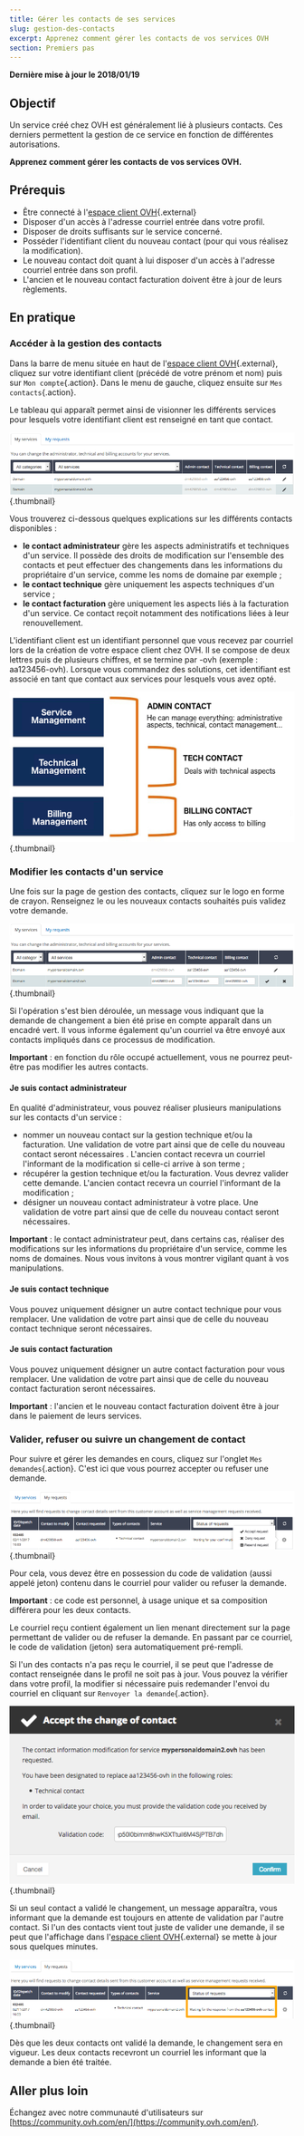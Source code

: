 ```yaml
---
title: Gérer les contacts de ses services
slug: gestion-des-contacts
excerpt: Apprenez comment gérer les contacts de vos services OVH
section: Premiers pas
---
```


**Dernière mise à jour le 2018/01/19** 

## Objectif

Un service créé chez OVH est généralement lié à plusieurs contacts. Ces derniers permettent la gestion de ce service en fonction de différentes autorisations.

**Apprenez comment gérer les contacts de vos services OVH.**

## Prérequis

- Être connecté à l'[espace client OVH](https://ca.ovh.com/auth/){.external}
- Disposer d'un accès à l'adresse courriel entrée dans votre profil.
- Disposer de droits suffisants  sur le service concerné.
- Posséder l'identifiant client du nouveau contact (pour qui vous réalisez la modification).
- Le nouveau contact doit quant à lui disposer d'un accès à l'adresse courriel entrée dans son profil.
- L'ancien et le nouveau contact facturation doivent être à jour de leurs règlements.

## En pratique

### Accéder à la gestion des contacts

Dans la barre de menu située en haut de l'[espace client OVH](https://ca.ovh.com/auth/){.external}, cliquez sur votre identifiant client (précédé de votre prénom et nom) puis sur `Mon compte`{.action}. Dans le menu de gauche, cliquez ensuite sur `Mes contacts`{.action}.

Le tableau qui apparaît permet ainsi de visionner les différents services pour lesquels votre identifiant client est renseigné en tant que contact.

![Gestion des contacts](images/contactmanagement1.png){.thumbnail}

Vous trouverez ci-dessous quelques explications sur les différents contacts disponibles :

- **le contact administrateur** gère les aspects administratifs et techniques d'un service. Il possède des droits de modification sur l'ensemble des contacts et peut effectuer des changements dans les informations du propriétaire d'un service, comme les noms de domaine par exemple ;
- **le contact technique** gère uniquement les aspects techniques d'un service ;
- **le contact facturation** gère uniquement les aspects liés à la facturation d'un service. Ce contact reçoit notamment des notifications liées à leur renouvellement.

L'identifiant client est un identifiant personnel que vous recevez par courriel lors de la création de votre espace client chez OVH. Il se compose de deux lettres puis de plusieurs chiffres, et se termine par -ovh (exemple : aa123456-ovh). Lorsque vous commandez des solutions, cet identifiant est associé en tant que contact aux services pour lesquels vous avez opté.

![Gestion des contacts](images/contactmanagement21.png){.thumbnail}

### Modifier les contacts d'un service

Une fois sur la page de gestion des contacts, cliquez sur le logo en forme de crayon. Renseignez le ou les nouveaux contacts souhaités puis validez votre demande.

![Gestion des contacts](images/contactmanagement3.png){.thumbnail}

Si l'opération s'est bien déroulée, un message vous indiquant que la demande de changement a bien été prise en compte apparaît dans un encadré vert. Il vous informe également qu'un courriel va être envoyé aux contacts impliqués dans ce processus de modification.

**Important** : en fonction du rôle occupé actuellement, vous ne pourrez peut-être pas modifier les autres contacts.

#### Je suis contact administrateur

En qualité d'administrateur, vous pouvez réaliser plusieurs manipulations sur les contacts d'un service :

- nommer un nouveau contact sur la gestion technique et/ou la facturation. Une validation de votre part ainsi que de celle du nouveau contact seront nécessaires . L'ancien contact recevra un courriel l'informant de la modification si celle-ci arrive à son terme ;
- récupérer la gestion technique et/ou  la facturation. Vous devrez valider cette demande. L'ancien contact recevra un courriel l'informant de la modification ;
- désigner un nouveau contact administrateur à votre place. Une validation de votre part ainsi que de celle du nouveau contact seront nécessaires.

**Important** : le contact administrateur peut, dans certains cas, réaliser des modifications sur les informations du propriétaire d'un service, comme les noms de domaines. Nous vous invitons à vous montrer vigilant quant à vos manipulations.

#### Je suis contact technique

Vous pouvez uniquement désigner un autre contact technique pour vous remplacer. Une validation de votre part ainsi que de celle du nouveau contact technique seront nécessaires.

#### Je suis contact facturation

Vous pouvez uniquement désigner un autre contact facturation pour vous remplacer. Une validation de votre part ainsi que de celle du nouveau contact facturation seront nécessaires.

**Important** : l'ancien et le nouveau contact facturation doivent être à jour dans le paiement de leurs services.

### Valider, refuser ou suivre un changement de contact

Pour suivre et gérer les demandes en cours, cliquez sur l'onglet `Mes demandes`{.action}. C'est ici que vous pourrez accepter ou refuser une demande.

![Gestion des contacts](images/contactmanagement4.png){.thumbnail}

Pour cela, vous devez être en possession du code de validation (aussi appelé jeton) contenu dans le courriel pour valider ou refuser la demande.

**Important** : ce code est personnel, à usage unique et sa composition différera pour les deux contacts.

Le courriel reçu contient  également un lien menant directement sur la page permettant de valider ou de refuser la demande. En passant par ce courriel, le code de validation (jeton) sera automatiquement pré-rempli.

Si l'un des contacts n'a pas reçu le courriel, il se peut que l'adresse de contact renseignée dans le profil ne soit pas à jour. Vous pouvez la vérifier dans votre profil, la modifier si nécessaire puis redemander l'envoi du courriel en cliquant sur `Renvoyer la demande`{.action}.

![Gestion des contacts](images/contactmanagement5.png){.thumbnail}

Si un seul contact a validé le changement, un message apparaîtra, vous informant que la demande est toujours en attente de validation par l'autre contact. Si l'un des contacts vient tout juste de valider une demande, il se peut que l'affichage dans l'[espace client OVH](https://ca.ovh.com/auth/){.external} se mette à jour sous quelques minutes.

![Gestion des contacts](images/contactmanagement6.png){.thumbnail}

Dès que les deux contacts ont validé la demande, le changement sera en vigueur. Les deux contacts recevront un courriel les informant que la demande a bien été traitée.

## Aller plus loin

Échangez avec notre communauté d'utilisateurs sur [https://community.ovh.com/en/](https://community.ovh.com/en/).
